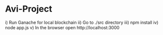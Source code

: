 # Avi-Project

i) Run Ganache for local blockchain 
ii) Go to ./src directory
iii) npm install
iv) node app.js
v) In the browser open http://localhost:3000
